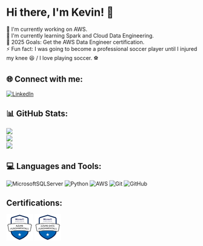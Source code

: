 # Hi there, I'm Kevin! 👋​

🔭 I'm currently working on AWS.<br>🌱 I'm currently learning Spark and Cloud Data Engineering.<br>🥅 2025 Goals: Get the AWS Data Engineer certification.<br>⚡ Fun fact: I was going to become a professional soccer player until I injured my knee 😆​ / I love playing soccer. ⚽​


## 🌐 Connect with me:
[![LinkedIn](https://img.shields.io/badge/LinkedIn-%230077B5.svg?logo=linkedin&logoColor=white)](https://linkedin.com/in/kevintirado-k7) 


## 📊 GitHub Stats:
![](https://github-readme-stats.vercel.app/api?username=KevJosTd&theme=dark&hide_border=false&include_all_commits=true&count_private=true)<br/>
![](https://nirzak-streak-stats.vercel.app/?user=KevJosTd&theme=dark&hide_border=false)<br/>
![](https://github-readme-stats.vercel.app/api/top-langs/?username=KevJosTd&theme=dark&hide_border=false&include_all_commits=true&count_private=true&layout=compact)

## 💻 Languages and Tools:
![MicrosoftSQLServer](https://img.shields.io/badge/Microsoft%20SQL%20Server-CC2927?style=plastic&logo=microsoft%20sql%20server&logoColor=white) ![Python](https://img.shields.io/badge/python-3670A0?style=plastic&logo=python&logoColor=ffdd54) ![AWS](https://img.shields.io/badge/AWS-%23FF9900.svg?style=plastic&logo=amazon-aws&logoColor=white) ![Git](https://img.shields.io/badge/git-%23F05033.svg?style=plastic&logo=git&logoColor=white) ![GitHub](https://img.shields.io/badge/github-%23121011.svg?style=plastic&logo=github&logoColor=white)

## Certifications:

<img src = "\Images\AzureFundamentals.png" weigth = "70" height = "70">
<img src = "\Images\AzureDataFundamentals.png" weigth = "70" height = "70">
<!-- Proudly created with GPRM ( https://gprm.itsvg.in ) -->
